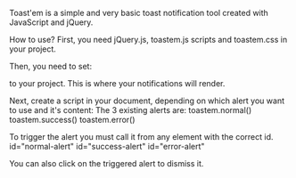 Toast'em is a simple and very basic toast notification tool created with JavaScript and jQuery.

How to use?
First, you need jQuery.js, toastem.js scripts and toastem.css in your project.
<link href="toastem.css">
<script src="jquery.min.js"></script>
<script src="toastem.js"></script>

Then, you need to set: <div id="toastem"></div> to your project. This is where your notifications will render.

Next, create a script in your document, depending on which alert you want to use and it's content: <script>toastem.normal("Content of the normal alert").</script>
The 3 existing alerts are:
toastem.normal()
toastem.success()
toastem.error()

To trigger the alert you must call it from any element with the correct id.
id="normal-alert"
id="success-alert"
id="error-alert"

You can also click on the triggered alert to dismiss it.
